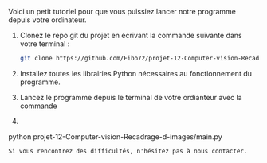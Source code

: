 Voici un petit tutoriel pour que vous puissiez lancer notre programme depuis votre ordinateur. 

1. Clonez le repo git du projet en écrivant la commande suivante dans votre terminal :
   ```sh
   git clone https://github.com/Fibo72/projet-12-Computer-vision-Recadrage-d-images.git
   ```

2. Installez toutes les librairies Python nécessaires au fonctionnement du programme.

3. Lancez le programme depuis le terminal de votre ordianteur avec la commande
4.  ```sh
   python projet-12-Computer-vision-Recadrage-d-images/main.py
   ```
Si vous rencontrez des difficultés, n'hésitez pas à nous contacter. 
